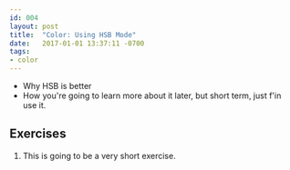 ```yaml
---
id: 004
layout: post
title:  "Color: Using HSB Mode"
date:   2017-01-01 13:37:11 -0700
tags:
- color
---
```

* Why HSB is better
* How you're going to learn more about it later, but short term, just f'in use it.

<!--more-->
## Exercises

1. This is going to be a very short exercise.
